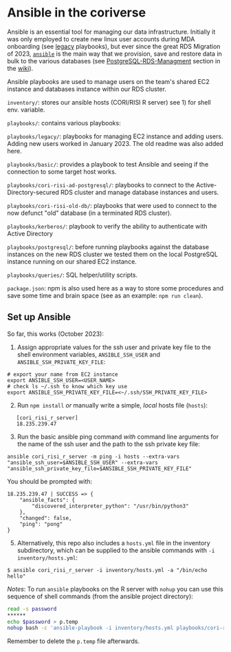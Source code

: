# Ansible in the coriverse

Ansible is an essential tool for managing our data infrastructure. Initially it was only employed to create new linux user accounts during MDA onboarding (see [legacy](https://github.com/ruralinnovation/ansible/tree/main/playbooks/legacy) playbooks), but ever since the great RDS Migration of 2023, [`ansible`](https://github.com/ruralinnovation/ansible/) is the main way that we provision, save and restore data in bulk to the various databases (see [PostgreSQL-RDS-Managment](PostgreSQL-RDS-Managment.md) section in the [wiki](https://ruralinnovation.github.io/wiki/)).

Ansible playbooks are used to manage users on the team's shared EC2 instance and databases instance within our RDS cluster.  
 
`inventory/`: stores our ansible hosts (CORI/RISI R server) see 1) for shell env. variable. 

`playbooks/`: contains various playbooks:  

`playbooks/legacy/`: playbooks for managing EC2 instance and adding users. Adding new users worked in January 2023. The old readme was also added here. 

`playbooks/basic/`: provides a playbook to test Ansible and seeing if the connection to some target host works. 

`playbooks/cori-risi-ad-postgresql/`: playbooks to connect to the Active-Directory-secured RDS cluster and manage database instances and users.

`playbooks/cori-risi-old-db/`: playbooks that were used to connect to the now defunct "old" database (in a terminated RDS cluster).

`playbooks/kerberos/`: playbook to verify the ability to authenticate with Active Directory

`playbooks/postgresql/`: before running playbooks against the database instances on the new RDS cluster we tested them on the local PostgreSQL instance running on our shared EC2 instance.

`playbooks/queries/`: SQL helper/utility scripts.

`package.json`: npm is also used here as a way to store some procedures and save some time and brain space (see as an example: `npm run clean`).


## Set up Ansible

So far, this works (October 2023):

1) Assign appropriate values for the ssh user and private key file to the  shell environment variables, `ANSIBLE_SSH_USER` and `ANSIBLE_SSH_PRIVATE_KEY_FILE`:

```shell
# export your name from EC2 instance
export ANSIBLE_SSH_USER=<USER_NAME>
# check ls ~/.ssh to know which key use
export ANSIBLE_SSH_PRIVATE_KEY_FILE=<~/.ssh/SSH_PRIVATE_KEY_FILE>
```
2) Run `npm install` _or_ manually write a simple, *local* hosts file (`hosts`): 
```
   [cori_risi_r_server]
   18.235.239.47
```
3) Run the basic ansible ping command *with* command line arguments for the name of the ssh user and the path to the ssh private key file:
```shell
ansible cori_risi_r_server -m ping -i hosts --extra-vars "ansible_ssh_user=$ANSIBLE_SSH_USER" --extra-vars "ansible_ssh_private_key_file=$ANSIBLE_SSH_PRIVATE_KEY_FILE"
```

You should be prompted with:

```
18.235.239.47 | SUCCESS => {
    "ansible_facts": {
        "discovered_interpreter_python": "/usr/bin/python3"
    },
    "changed": false,
    "ping": "pong"
}

```
5) Alternatively, this repo also includes a `hosts.yml` file in the inventory subdirectory, which can be supplied to the ansible commands with `-i inventory/hosts.yml`:
```shell
$ ansible cori_risi_r_server -i inventory/hosts.yml -a "/bin/echo hello"
```
 
<!--
## Resources: 

https://stackoverflow.com/questions/22483555/postgresql-give-all-permissions-to-a-user-on-a-postgresql-database
-->

_Notes_:
To run `ansible` playbooks on the R server with `nohup` you can use this sequence of shell commands (from the ansible project directory):
```bash
read -s password
******
echo $password > p.temp
nohup bash -c 'ansible-playbook -i inventory/hosts.yml playbooks/cori-risi-ad-postgresql/main.yml --extra-vars "db_database=data" --extra-vars "password_file=$(pwd)/p.temp"' > cori-risi-ad-postgresql.log &
```
Remember to delete the `p.temp` file afterwards.

